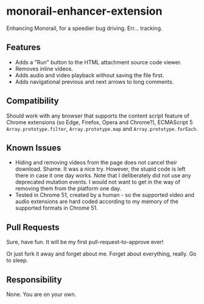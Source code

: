 # monorail-enhancer-extension
Enhancing Monorail, for a speedier bug driving. Err... tracking.

## Features
- Adds a "Run" button to the HTML attachment source code viewer.
- Removes inline videos.
- Adds audio and video playback without saving the file first.
- Adds navigational previous and next arrows to long comments.

## Compatibility
Should work with any browser that supports the content script feature of Chrome extensions (so Edge, Firefox, Opera and Chrome?), ECMAScript 5 `Array.prototype.filter`, `Array.prototype.map` and `Array.prototype.forEach`.

## Known Issues
- Hiding and removing videos from the page does not cancel their download. Shame. It was a nice try.
However, the stupid code is left there in case it one day works. Note that I deliberately did not use any deprecated mutation events. I would not want to get in the way of removing them from the platform one day.
- Tested in Chrome 51, created by a human - so the supported video and audio extensions are hard coded according to my memory of the supported formats in Chrome 51.

## Pull Requests
Sure, have fun. It will be my first pull-request-to-approve ever!

Or just fork it away and forget about me. Forget about everything, really. Go to sleep.

## Responsibility
None. You are on your own.
